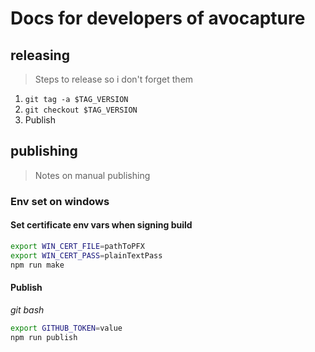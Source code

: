# Docs for developers of avocapture

## releasing

> Steps to release so i don't forget them

1. `git tag -a $TAG_VERSION`
2. `git checkout $TAG_VERSION`
3. Publish

## publishing

> Notes on manual publishing

### Env set on windows

#### Set certificate env vars when signing build

```bash
export WIN_CERT_FILE=pathToPFX
export WIN_CERT_PASS=plainTextPass
npm run make
```

#### Publish

_git bash_
```bash
export GITHUB_TOKEN=value
npm run publish
```

